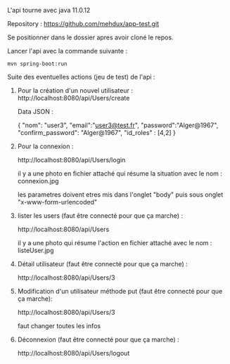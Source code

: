 L'api tourne avec java 11.0.12

Repository : https://github.com/mehdux/app-test.git

Se positionner dans le dossier apres avoir cloné le repos.

Lancer l'api avec la commande suivante : 

	mvn spring-boot:run

Suite des eventuelles actions (jeu de test) de l'api :

1) Pour la création d'un nouvel utilisateur :
	http://localhost:8080/api/Users/create 
	
	Data JSON :
	
	{
		"nom": "user3",
		"email":"user3@test.fr",
		"password":"Alger@1967",
		"confirm_password": "Alger@1967",
		"id_roles" : [4,2]
	}
	
2) Pour la connexion :

	http://localhost:8080/api/Users/login
	
	il y a une photo en fichier attaché qui résume la situation avec le nom : connexion.jpg
	
	les parametres doivent etres mis dans l'onglet "body" puis sous onglet "x-www-form-urlencoded"
	
3) lister les users (faut être connecté pour que ça marche) :

	http://localhost:8080/api/Users
	
	il y a une photo qui résume l'action en fichier attaché avec le nom : listeUser.jpg
	
4) Détail utilisateur (faut être connecté pour que ça marche) :

	http://localhost:8080/api/Users/3
	
5) Modification d'un utilisateur méthode put (faut être connecté pour que ça marche):

	http://localhost:8080/api/Users/3
	
    faut changer toutes les infos
	
6) Déconnexion (faut être connecté pour que ça marche) :

	http://localhost:8080/api/Users/logout
	

	
	
